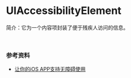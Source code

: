 # UIAccessibilityElement

简介：它为一个内容项封装了便于残疾人访问的信息。

<br>

### 参考资料

* [让你的iOS APP支持无障碍使用](http://numbbbbb.gitbooks.io/ios-accessibility-programming-guide-in-chinese/content/ios_app/README.html)